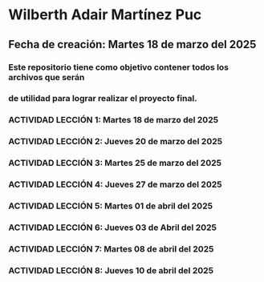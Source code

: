 
# Wilberth Adair Martínez Puc

## Fecha de creación: Martes 18 de marzo del 2025

### Este repositorio tiene como objetivo contener todos los archivos que serán
### de utilidad para lograr realizar el proyecto final.

### ACTIVIDAD LECCIÓN 1: Martes 18 de marzo del 2025
### ACTIVIDAD LECCIÓN 2: Jueves 20 de marzo del 2025
### ACTIVIDAD LECCIÓN 3: Martes 25 de marzo del 2025
### ACTIVIDAD LECCIÓN 4: Jueves 27 de marzo del 2025
### ACTIVIDAD LECCIÓN 5: Martes 01 de abril del 2025
### ACTIVIDAD LECCIÓN 6: Jueves 03 de Abril del 2025
### ACTIVIDAD LECCIÓN 7: Martes 08 de abril del 2025
### ACTIVIDAD LECCIÓN 8: Jueves 10 de abril del 2025



